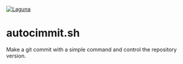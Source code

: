 
[![Laguna](https://laguna.com.ar/img/label.png)](https://www.laguna.com.ar/)

# autocimmit.sh

Make a git commit with a simple command and control the repository version.



